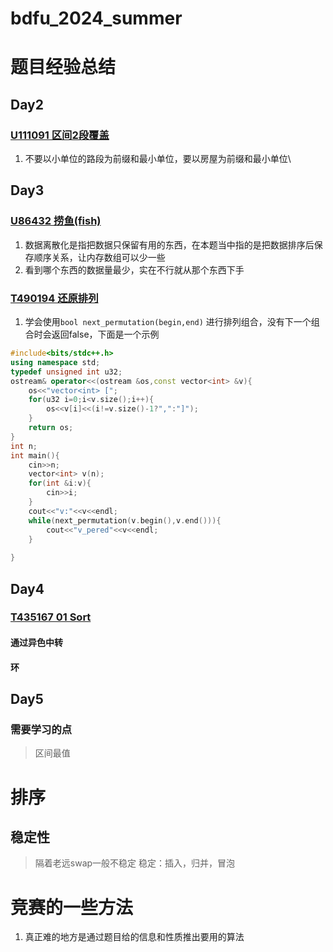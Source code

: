 # bdfu_2024_summer
# 题目经验总结
## Day2
### [U111091 区间2段覆盖](./day2/U111091/U111091.md)
1. 不要以小单位的路段为前缀和最小单位，要以房屋为前缀和最小单位\

## Day3
### [U86432 捞鱼(fish)](./day3/U86432/U86432.md)
1. 数据离散化是指把数据只保留有用的东西，在本题当中指的是把数据排序后保存顺序关系，让内存数组可以少一些
2. 看到哪个东西的数据量最少，实在不行就从那个东西下手

### [T490194 还原排列](./day3/T490194/T490194.md)
1. 学会使用`bool next_permutation(begin,end)` 进行排列组合，没有下一个组合时会返回false，下面是一个示例
```cpp
#include<bits/stdc++.h>
using namespace std;
typedef unsigned int u32;
ostream& operator<<(ostream &os,const vector<int> &v){
    os<<"vector<int> [";
    for(u32 i=0;i<v.size();i++){
        os<<v[i]<<(i!=v.size()-1?",":"]");
    }
    return os;
}
int n;
int main(){
    cin>>n;
    vector<int> v(n);
    for(int &i:v){
        cin>>i;
    }
    cout<<"v:"<<v<<endl;
    while(next_permutation(v.begin(),v.end())){
        cout<<"v_pered"<<v<<endl;
    }
    
}
```

## Day4
### [T435167 01 Sort](./day4/T435167/T435167.md)
#### 通过异色中转
#### 环

## Day5
### 需要学习的点
>区间最值

# 排序
## 稳定性
>隔着老远swap一般不稳定
>稳定：插入，归并，冒泡

# 竞赛的一些方法

1. 真正难的地方是通过题目给的信息和性质推出要用的算法
